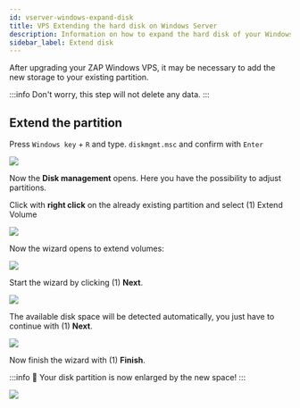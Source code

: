 ```yaml
---
id: vserver-windows-expand-disk
title: VPS Extending the hard disk on Windows Server
description: Information on how to expand the hard disk of your Windows VPS from ZAP-Hosting after an upgrade - ZAP-Hosting.com documentation
sidebar_label: Extend disk
---
```


After upgrading your ZAP Windows VPS, it may be necessary to add the new storage to your existing partition.

:::info
Don't worry, this step will not delete any data.
:::

## Extend the partition

Press `Windows key` + `R` and type. ```diskmgmt.msc``` and confirm with `Enter`

![](https://screensaver01.zap-hosting.com/index.php/s/NBSLGqCNZDtebdS/preview)

Now the **Disk management** opens. Here you have the possibility to adjust partitions.

Click with **right click** on the already existing partition and select (1) Extend Volume

![](https://screensaver01.zap-hosting.com/index.php/s/nWMStW6T74SrrRe/preview)


Now the wizard opens to extend volumes:

![](https://screensaver01.zap-hosting.com/index.php/s/NFk59pimy4dFdAk/preview)

Start the wizard by clicking (1) **Next**.


![](https://screensaver01.zap-hosting.com/index.php/s/QQpqeNEPdNnixXD/preview)

The available disk space will be detected automatically, you just have to continue with (1) **Next**.


![](https://screensaver01.zap-hosting.com/index.php/s/rNKzKmGzXYf5tos/preview)

Now finish the wizard with (1) **Finish**.

:::info
💚 Your disk partition is now enlarged by the new space!
:::

![](https://screensaver01.zap-hosting.com/index.php/s/M46ca4FkeG42AZz/preview)
